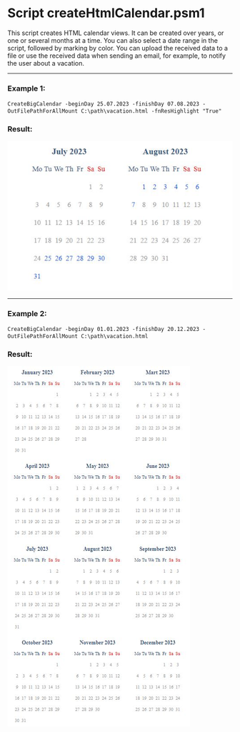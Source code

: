 # Script createHtmlCalendar.psm1
This script creates HTML calendar views. It can be created over years, or one or several months at a time. You can also select a date range in the script, followed by marking by color. You can upload the received data to a file or use the received data when sending an email, for example, to notify the user about a vacation.
___
### Example 1:
```
CreateBigCalendar -beginDay 25.07.2023 -finishDay 07.08.2023 -OutFilePathForAllMount C:\path\vacation.html -fnResHighlight "True"
```
### Result:
![img1.jpg](https://github.com/KuleshovAnton/pwsh/blob/main/Calendar/img/img1.JPG)
___
### Example 2:
```
CreateBigCalendar -beginDay 01.01.2023 -finishDay 20.12.2023 -OutFilePathForAllMount C:\path\vacation.html
```
### Result:
![img2.jpg](https://github.com/KuleshovAnton/pwsh/blob/main/Calendar/img/img2.JPG)
